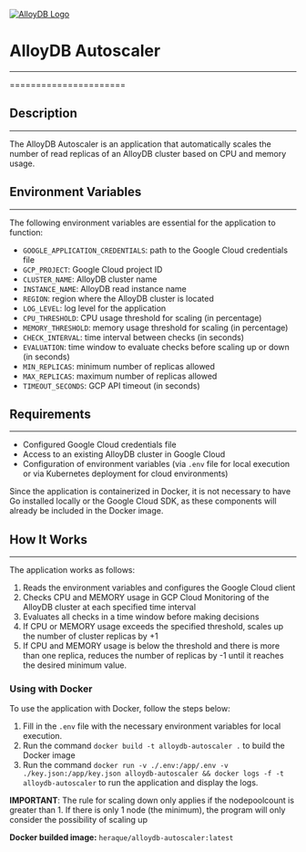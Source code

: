 [![AlloyDB Logo](https://miro.medium.com/v2/resize:fit:1400/1*X8fQjt3rQwXHc0lpnW7MXA.png)](#---)


# AlloyDB Autoscaler

---
======================

## Description

------------

The AlloyDB Autoscaler is an application that automatically scales the number of read replicas of an AlloyDB cluster based on CPU and memory usage.

## Environment Variables

-------------------------

The following environment variables are essential for the application to function:

* `GOOGLE_APPLICATION_CREDENTIALS`: path to the Google Cloud credentials file
* `GCP_PROJECT`: Google Cloud project ID
* `CLUSTER_NAME`: AlloyDB cluster name
* `INSTANCE_NAME`: AlloyDB read instance name
* `REGION`: region where the AlloyDB cluster is located
* `LOG_LEVEL`: log level for the application
* `CPU_THRESHOLD`: CPU usage threshold for scaling (in percentage)
* `MEMORY_THRESHOLD`: memory usage threshold for scaling (in percentage)
* `CHECK_INTERVAL`: time interval between checks (in seconds)
* `EVALUATION`: time window to evaluate checks before scaling up or down (in seconds)
* `MIN_REPLICAS`: minimum number of replicas allowed
* `MAX_REPLICAS`: maximum number of replicas allowed
* `TIMEOUT_SECONDS`: GCP API timeout (in seconds)


## Requirements

--------------

* Configured Google Cloud credentials file
* Access to an existing AlloyDB cluster in Google Cloud
* Configuration of environment variables (via `.env` file for local execution or via Kubernetes deployment for cloud environments)

Since the application is containerized in Docker, it is not necessary to have Go installed locally or the Google Cloud SDK, as these components will already be included in the Docker image.

## How It Works

----------------

The application works as follows:

1. Reads the environment variables and configures the Google Cloud client
2. Checks CPU and MEMORY usage in GCP Cloud Monitoring of the AlloyDB cluster at each specified time interval
3. Evaluates all checks in a time window before making decisions
4. If CPU or MEMORY usage exceeds the specified threshold, scales up the number of cluster replicas by +1
5. If CPU and MEMORY usage is below the threshold and there is more than one replica, reduces the number of replicas by -1 until it reaches the desired minimum value.

### Using with Docker

To use the application with Docker, follow the steps below:

1. Fill in the `.env` file with the necessary environment variables for local execution.
2. Run the command `docker build -t alloydb-autoscaler .` to build the Docker image
3. Run the command `docker run -v ./.env:/app/.env -v ./key.json:/app/key.json alloydb-autoscaler && docker logs -f -t alloydb-autoscaler` to run the application and display the logs.

**IMPORTANT**: The rule for scaling down only applies if the nodepoolcount is greater than 1. If there is only 1 node (the minimum), the program will only consider the possibility of scaling up

**Docker builded image:**  `heraque/alloydb-autoscaler:latest`